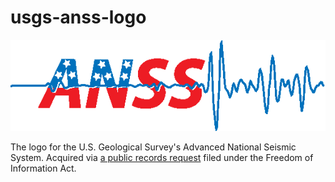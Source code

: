 # usgs-anss-logo

![](./ANSS_-_1.png)

The logo for the U.S. Geological Survey's Advanced National Seismic System. Acquired via [a public records request](https://www.muckrock.com/foi/united-states-of-america-10/anss-svg-files-76996/) filed under the Freedom of Information Act.
